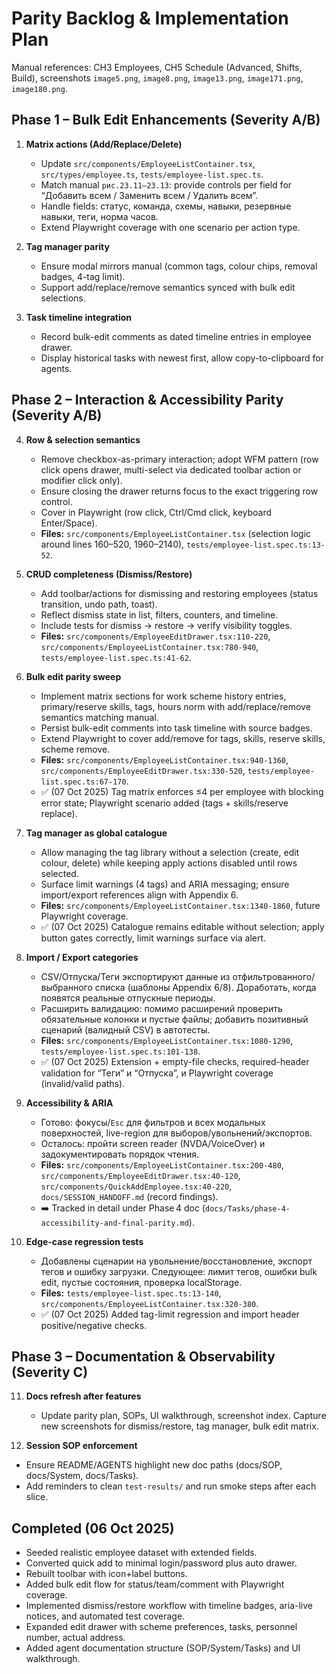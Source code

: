# Parity Backlog & Implementation Plan

Manual references: CH3 Employees, CH5 Schedule (Advanced, Shifts, Build), screenshots `image5.png`, `image8.png`, `image13.png`, `image171.png`, `image180.png`.

## Phase 1 – Bulk Edit Enhancements (Severity A/B)
1. **Matrix actions (Add/Replace/Delete)**
   - Update `src/components/EmployeeListContainer.tsx`, `src/types/employee.ts`, `tests/employee-list.spec.ts`.
   - Match manual `рис.23.11–23.13`: provide controls per field for “Добавить всем / Заменить всем / Удалить всем”.
   - Handle fields: статус, команда, схемы, навыки, резервные навыки, теги, норма часов.
   - Extend Playwright coverage with one scenario per action type.

2. **Tag manager parity**
   - Ensure modal mirrors manual (common tags, colour chips, removal badges, 4-tag limit).
   - Support add/replace/remove semantics synced with bulk edit selections.

3. **Task timeline integration**
   - Record bulk-edit comments as dated timeline entries in employee drawer.
   - Display historical tasks with newest first, allow copy-to-clipboard for agents.

## Phase 2 – Interaction & Accessibility Parity (Severity A/B)
4. **Row & selection semantics**
   - Remove checkbox-as-primary interaction; adopt WFM pattern (row click opens drawer, multi-select via dedicated toolbar action or modifier click only).
   - Ensure closing the drawer returns focus to the exact triggering row control.
   - Cover in Playwright (row click, Ctrl/Cmd click, keyboard Enter/Space).
   - **Files:** `src/components/EmployeeListContainer.tsx` (selection logic around lines 160–520, 1960–2140), `tests/employee-list.spec.ts:13-52`.

5. **CRUD completeness (Dismiss/Restore)**
   - Add toolbar/actions for dismissing and restoring employees (status transition, undo path, toast).
   - Reflect dismiss state in list, filters, counters, and timeline.
   - Include tests for dismiss → restore → verify visibility toggles.
   - **Files:** `src/components/EmployeeEditDrawer.tsx:110-220`, `src/components/EmployeeListContainer.tsx:780-940`, `tests/employee-list.spec.ts:41-62`.

6. **Bulk edit parity sweep**
   - Implement matrix sections for work scheme history entries, primary/reserve skills, tags, hours norm with add/replace/remove semantics matching manual.
   - Persist bulk-edit comments into task timeline with source badges.
   - Extend Playwright to cover add/remove for tags, skills, reserve skills, scheme remove.
   - **Files:** `src/components/EmployeeListContainer.tsx:940-1360`, `src/components/EmployeeEditDrawer.tsx:330-520`, `tests/employee-list.spec.ts:67-170`.
   - ✅ (07 Oct 2025) Tag matrix enforces ≤4 per employee with blocking error state; Playwright scenario added (tags + skills/reserve replace).

7. **Tag manager as global catalogue**
   - Allow managing the tag library without a selection (create, edit colour, delete) while keeping apply actions disabled until rows selected.
   - Surface limit warnings (4 tags) and ARIA messaging; ensure import/export references align with Appendix 6.
   - **Files:** `src/components/EmployeeListContainer.tsx:1340-1860`, future Playwright coverage.
   - ✅ (07 Oct 2025) Catalogue remains editable without selection; apply button gates correctly, limit warnings surface via alert.

8. **Import / Export categories**
   - CSV/Отпуска/Теги экспортируют данные из отфильтрованного/выбранного списка (шаблоны Appendix 6/8). Доработать, когда появятся реальные отпускные периоды.
   - Расширить валидацию: помимо расширений проверить обязательные колонки и пустые файлы; добавить позитивный сценарий (валидный CSV) в автотесты.
   - **Files:** `src/components/EmployeeListContainer.tsx:1080-1290`, `tests/employee-list.spec.ts:101-138`.
   - ✅ (07 Oct 2025) Extension + empty-file checks, required-header validation for “Теги” и “Отпуска”, и Playwright coverage (invalid/valid paths).

9. **Accessibility & ARIA**
   - Готово: фокусы/`Esc` для фильтров и всех модальных поверхностей, live-region для выборов/увольнений/экспортов.
   - Осталось: пройти screen reader (NVDA/VoiceOver) и задокументировать порядок чтения.
   - **Files:** `src/components/EmployeeListContainer.tsx:200-480`, `src/components/EmployeeEditDrawer.tsx:40-120`, `src/components/QuickAddEmployee.tsx:40-220`, `docs/SESSION_HANDOFF.md` (record findings).
   - ➡️ Tracked in detail under Phase 4 doc (`docs/Tasks/phase-4-accessibility-and-final-parity.md`).

10. **Edge-case regression tests**
    - Добавлены сценарии на увольнение/восстановление, экспорт тегов и ошибку загрузки. Следующее: лимит тегов, ошибки bulk edit, пустые состояния, проверка localStorage.
    - **Files:** `tests/employee-list.spec.ts:13-140`, `src/components/EmployeeListContainer.tsx:320-380`.
    - ✅ (07 Oct 2025) Added tag-limit regression and import header positive/negative checks.

## Phase 3 – Documentation & Observability (Severity C)
11. **Docs refresh after features**
    - Update parity plan, SOPs, UI walkthrough, screenshot index. Capture new screenshots for dismiss/restore, tag manager, bulk edit matrix.

12. **Session SOP enforcement**
   - Ensure README/AGENTS highlight new doc paths (docs/SOP, docs/System, docs/Tasks).
   - Add reminders to clean `test-results/` and run smoke steps after each slice.

## Completed (06 Oct 2025)
- Seeded realistic employee dataset with extended fields.
- Converted quick add to minimal login/password plus auto drawer.
- Rebuilt toolbar with icon+label buttons.
- Added bulk edit flow for status/team/comment with Playwright coverage.
- Implemented dismiss/restore workflow with timeline badges, aria-live notices, and automated test coverage.
- Expanded edit drawer with scheme preferences, tasks, personnel number, actual address.
- Added agent documentation structure (SOP/System/Tasks) and UI walkthrough.
